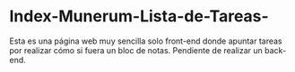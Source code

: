 # Index-Munerum-Lista-de-Tareas-
Esta es una página web muy sencilla solo front-end donde apuntar tareas por realizar cómo si fuera un bloc de notas. Pendiente de realizar un back-end.
